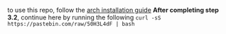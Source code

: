to use this repo, follow the [arch installation guide](https://wiki.archlinux.org/title/Installation_guide)
**After completing step 3.2**, continue here by running the following
`curl -sS https://pastebin.com/raw/50H3L4dF | bash`
